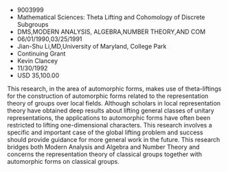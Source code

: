 
* 9003999
* Mathematical Sciences: Theta Lifting and Cohomology of Discrete Subgroups
* DMS,MODERN ANALYSIS, ALGEBRA,NUMBER THEORY,AND COM
* 06/01/1990,03/25/1991
* Jian-Shu Li,MD,University of Maryland, College Park
* Continuing Grant
* Kevin Clancey
* 11/30/1992
* USD 35,100.00

This research, in the area of automorphic forms, makes use of theta-liftings
for the construction of automorphic forms related to the representation theory
of groups over local fields. Although scholars in local representation theory
have obtained deep results about lifting general classes of unitary
representations, the applications to automorphic forms have often been
restricted to lifting one-dimensional characters. This research involves a
specific and important case of the global lifting problem and success should
provide guidance for more general work in the future. This research bridges both
Modern Analysis and Algebra and Number Theory and concerns the representation
theory of classical groups together with automorphic forms on classical groups.
